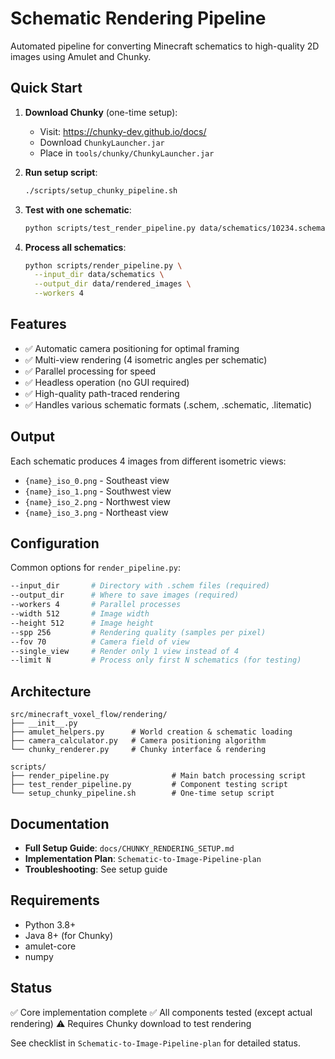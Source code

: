 # Schematic Rendering Pipeline

Automated pipeline for converting Minecraft schematics to high-quality 2D images using Amulet and Chunky.

## Quick Start

1. **Download Chunky** (one-time setup):
   - Visit: https://chunky-dev.github.io/docs/
   - Download `ChunkyLauncher.jar`
   - Place in `tools/chunky/ChunkyLauncher.jar`

2. **Run setup script**:
   ```bash
   ./scripts/setup_chunky_pipeline.sh
   ```

3. **Test with one schematic**:
   ```bash
   python scripts/test_render_pipeline.py data/schematics/10234.schematic
   ```

4. **Process all schematics**:
   ```bash
   python scripts/render_pipeline.py \
     --input_dir data/schematics \
     --output_dir data/rendered_images \
     --workers 4
   ```

## Features

- ✅ Automatic camera positioning for optimal framing
- ✅ Multi-view rendering (4 isometric angles per schematic)
- ✅ Parallel processing for speed
- ✅ Headless operation (no GUI required)
- ✅ High-quality path-traced rendering
- ✅ Handles various schematic formats (.schem, .schematic, .litematic)

## Output

Each schematic produces 4 images from different isometric views:
- `{name}_iso_0.png` - Southeast view
- `{name}_iso_1.png` - Southwest view
- `{name}_iso_2.png` - Northwest view  
- `{name}_iso_3.png` - Northeast view

## Configuration

Common options for `render_pipeline.py`:

```bash
--input_dir       # Directory with .schem files (required)
--output_dir      # Where to save images (required)
--workers 4       # Parallel processes
--width 512       # Image width
--height 512      # Image height  
--spp 256         # Rendering quality (samples per pixel)
--fov 70          # Camera field of view
--single_view     # Render only 1 view instead of 4
--limit N         # Process only first N schematics (for testing)
```

## Architecture

```
src/minecraft_voxel_flow/rendering/
├── __init__.py
├── amulet_helpers.py      # World creation & schematic loading
├── camera_calculator.py   # Camera positioning algorithm
└── chunky_renderer.py     # Chunky interface & rendering

scripts/
├── render_pipeline.py              # Main batch processing script
├── test_render_pipeline.py         # Component testing script
└── setup_chunky_pipeline.sh        # One-time setup script
```

## Documentation

- **Full Setup Guide**: `docs/CHUNKY_RENDERING_SETUP.md`
- **Implementation Plan**: `Schematic-to-Image-Pipeline-plan`
- **Troubleshooting**: See setup guide

## Requirements

- Python 3.8+
- Java 8+ (for Chunky)
- amulet-core
- numpy

## Status

✅ Core implementation complete
✅ All components tested (except actual rendering)
⚠️ Requires Chunky download to test rendering

See checklist in `Schematic-to-Image-Pipeline-plan` for detailed status.
